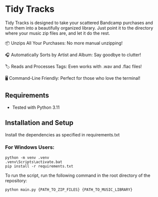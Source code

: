 # Tidy Tracks

Tidy Tracks is designed to take your scattered Bandcamp purchases and turn them into a beautifully
organized library. Just point it to the directory where your music zip files are, and let it do the rest.

📦 Unzips All Your Purchases: No more manual unzipping!

🎧 Automatically Sorts by Artist and Album: Say goodbye to clutter!

🏷️ Reads and Processes Tags: Even works with .wav and .flac files!

🖥️ Command-Line Friendly: Perfect for those who love the terminal!


## Requirements

- Tested with Python 3.11

## Installation and Setup

Install the dependencies as specified in requirements.txt

### For Windows Users:

```
python -m venv .venv
.venv\Scripts\activate.bat
pip install -r requirements.txt
```

To run the script, run the following command in the root directory of the repository:

```
python main.py {PATH_TO_ZIP_FILES} {PATH_TO_MUSIC_LIBRARY}
```
